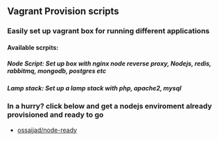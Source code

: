 ## Vagrant Provision scripts
### Easily set up vagrant box for running different applications
#### Available scrpits:
##### Node Script: Set up box with nginx node reverse proxy, Nodejs, redis, rabbitmq, mongodb, postgres etc
##### Lamp stack: Set up a lamp stack with php, apache2, mysql
### In a hurry? click below and get a  nodejs enviroment already provisioned  and ready to go ###
* [ossaijad/node-ready](https://app.vagrantup.com/ossaijad/boxes/node-ready) 
